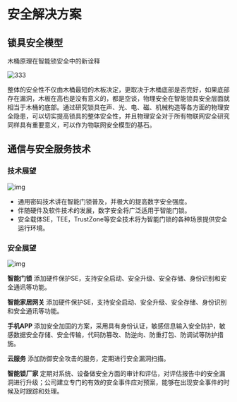 # 安全解决方案



## 锁具安全模型

木桶原理在智能锁安全中的新诠释

![333](https://img-1253984064.cos.ap-guangzhou.myqcloud.com/suo3vcf/333.png)

整体的安全性不仅由木桶最短的木板决定，更取决于木桶底部是否完好，如果底部存在漏洞，木板在高也是没有意义的，都是空谈，物理安全在智能锁具安全层面就相当于木桶的底部。通过研究锁具在声、光、电、磁、机械构造等各方面的物理安全隐患，可以切实提高锁具的整体安全性，并且物理安全对于所有物联网安全研究同样具有重要意义，可以作为物联网安全模型的基石。

## 通信与安全服务技术

### 技术展望

![img](https://yaseng-1251294608.cos.ap-guangzhou.myqcloud.com/2020/4/2/16.png)

- 通用密码技术讲在智能门锁普及，并极大的提高数字安全强度。
- 伴随硬件及软件技术的发展，数字安全将广泛适用于智能门锁。
- 安全载体SE，TEE，TrustZone等安全技术将为智能门锁的各种场景提供安全运行环境。



### 安全展望

![img](https://yaseng-1251294608.cos.ap-guangzhou.myqcloud.com/2020/4/2/17.png)

**智能门锁**
添加硬件保护SE，支持安全启动、安全升级、安全存储、身份识别和安全通讯等功能。

**智能家居网关**
添加硬件保护SE，支持安全启动、安全升级、安全存储、身份识别和安全通讯等功能。

**手机APP**
添加安全加固的方案，采用具有身份认证，敏感信息输入安全防护，敏感数据安全存储、安全传输，代码防篡改、防逆向、防重打包、防调试等防护措施。

**云服务**
添加防御安全攻击的服务，定期进行安全漏洞扫描。

**智能锁厂家**
定期对系统、设备做安全方面的审计和评估，对评估报告中的安全漏洞进行升级；公司建立专门的有效的安全事件应对预案，能够在出现安全事件的时候及时跟踪和处理。